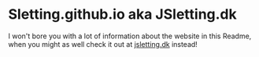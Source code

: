 # Sletting.github.io aka JSletting.dk
I won't bore you with a lot of information about the website in this Readme, when you might as well check it out at <a href="https://jsletting.dk/">jsletting.dk<a/> instead!
